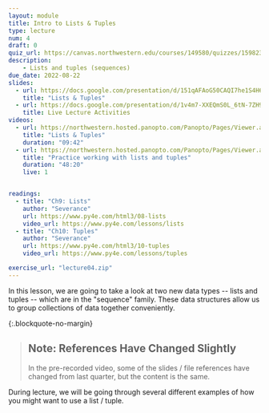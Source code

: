 ```yaml
---
layout: module
title: Intro to Lists & Tuples
type: lecture
num: 4
draft: 0
quiz_url: https://canvas.northwestern.edu/courses/149580/quizzes/159823
description:
    - Lists and tuples (sequences)
due_date: 2022-08-22
slides:
  - url: https://docs.google.com/presentation/d/151qAFAoG50CAQI7he1S4H63Nte8GDkmh6kkJot8-kTM/edit?usp=sharing
    title: "Lists & Tuples"
  - url: https://docs.google.com/presentation/d/1v4m7-XXEQmS0L_6tN-7ZH9Ggoxjq3pOb17h6MEPsKGo/edit?usp=sharing
    title: Live Lecture Activities
videos: 
  - url: https://northwestern.hosted.panopto.com/Panopto/Pages/Viewer.aspx?id=b052eb43-e988-4732-8651-adab0002c01c
    title: "Lists & Tuples"
    duration: "09:42"
  - url: https://northwestern.hosted.panopto.com/Panopto/Pages/Viewer.aspx?id=4b59d3cc-dc30-4c3b-9445-adb200f764f9
    title: "Practice working with lists and tuples"
    duration: "48:20"
    live: 1


readings:
  - title: "Ch9: Lists"
    author: "Severance"
    url: https://www.py4e.com/html3/08-lists
    video_url: https://www.py4e.com/lessons/lists
  - title: "Ch10: Tuples"
    author: "Severance"
    url: https://www.py4e.com/html3/10-tuples
    video_url: https://www.py4e.com/lessons/tuples

exercise_url: "lecture04.zip"
---
```

In this lesson, we are going to take a look at two new data types -- lists and tuples -- which are in the "sequence" family. These data structures allow us to group collections of data together conveniently.

{:.blockquote-no-margin}
> ## Note: References Have Changed Slightly
> In the pre-recorded video, some of the slides / file references have changed from last quarter, but the content is the same.

During lecture, we will be going through several different examples of how you might want to use a list / tuple.

<!-- TODO: add a few slides that go over some of the key functions of a tuple -->